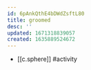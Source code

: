 ```yaml
---
id: 6pAnkQthE4bDWdZsftL80
title: groomed
desc: ''
updated: 1671318839057
created: 1635889524672
---
```





- [[c.sphere]] #activity
